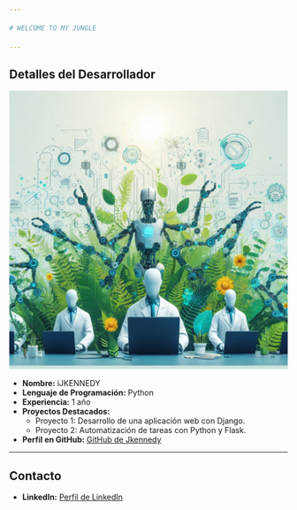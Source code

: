 ```yaml
---

# WELCOME TO MY JUNGLE

---
```


## Detalles del Desarrollador

![](jungle001.jpeg)
- **Nombre:** iJKENNEDY
- **Lenguaje de Programación:** Python
- **Experiencia:** 1 año
- **Proyectos Destacados:**
  - Proyecto 1: Desarrollo de una aplicación web con Django.
  - Proyecto 2: Automatización de tareas con Python y Flask.
- **Perfil en GitHub:** [GitHub de Jkennedy](https://github.com/ijkennedy)

---

## Contacto
 
- **LinkedIn:** [Perfil de LinkedIn](https://www.linkedin.com/in/ijkennedy) 

